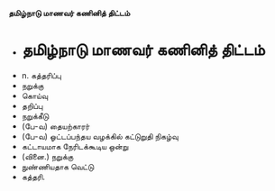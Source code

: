 **தமிழ்நாடு மாணவர் கணினித் திட்டம்**
- # தமிழ்நாடு மாணவர் கணினித் திட்டம்
- n. கத்தரிப்பு
- நறுக்கு
- கொய்வு
- தறிப்பு
- நறுக்கீடு
- (பே-வ) தையற்காரர்
- (பே-வ) ஓட்டப்பந்தய வழக்கில் கட்டுறுதி நிகழ்வு
- கட்டாயமாக நேரிடக்கூடிய ஒன்று
- (வினை.) நறுக்கு
- நுண்ணியதாக வெட்டு
- கத்தரி.

